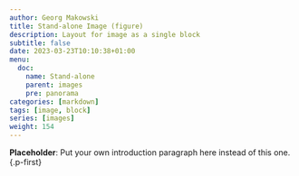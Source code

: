 ```yaml
---
author: Georg Makowski
title: Stand-alone Image (figure)
description: Layout for image as a single block
subtitle: false
date: 2023-03-23T10:10:38+01:00 
menu:
  doc:
    name: Stand-alone
    parent: images
    pre: panorama
categories: [markdown]
tags: [image, block]
series: [images]
weight: 154
---
```


**Placeholder**: Put your own introduction paragraph here instead of this one.
{.p-first}
<!--more-->

